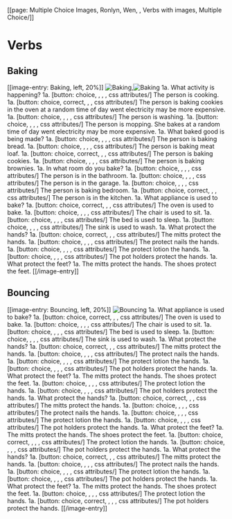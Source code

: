 [[page: Multiple Choice Images, Ronlyn, Wen, , Verbs with images, Multiple Choice/]]
# Verbs
## Baking
[[image-entry: Baking, left, 20%]]
![Baking](verb-bake.jpg),![Baking](verb-bake.jpg)
1a. What activity is happening?
  1a. [button: choice, , , , css attributes/] The person is cooking.
  1a. [button: choice, correct, , , css attributes/] The person is baking cookies in the oven at a random time of day went electricity may be more expensive.
  1a. [button: choice, , , , css attributes/] The person is washing.
  1a. [button: choice, , , , css attributes/] The person is mopping. She bakes at a random time of day went electricity may be more expensive.
1a. What baked good is being made?
  1a. [button: choice, , , , css attributes/] The person is baking bread.
  1a. [button: choice, , , , css attributes/] The person is baking meat loaf.
  1a. [button: choice, correct, , , css attributes/] The person is baking cookies.
  1a. [button: choice, , , , css attributes/] The person is baking brownies.
1a. In what room do you bake?
  1a. [button: choice, , , , css attributes/] The person is in the bathroom.
  1a. [button: choice, , , , css attributes/] The person is in the garage.
  1a. [button: choice, , , , css attributes/] The person is baking bedroom.
  1a. [button: choice, correct, , , css attributes/] The person is in the kitchen.
1a. What appliance is used to bake?
  1a. [button: choice, correct, , , css attributes/] The oven is used to bake.
  1a. [button: choice, , , , css attributes/] The chair is used to sit.
  1a. [button: choice, , , , css attributes/] The bed is used to sleep.
  1a. [button: choice, , , , css attributes/] The sink is used to wash.
1a. What protect the hands?
  1a. [button: choice, correct, , , css attributes/] The mitts protect the hands.
  1a. [button: choice, , , , css attributes/] The protect nails the hands.
  1a. [button: choice, , , , css attributes/] The protect lotion the hands.
  1a. [button: choice, , , , css attributes/] The pot holders protect the hands.
1a. What protect the feet?
  1a. The mitts protect the hands. The shoes protect the feet.
[[/image-entry]]

## Bouncing
[[image-entry: Bouncing, left, 20%]]
![Bouncing](verb-bounce.jpg)
1a. What appliance is used to bake?
  1a. [button: choice, correct, , , css attributes/] The oven is used to bake.
  1a. [button: choice, , , , css attributes/] The chair is used to sit.
  1a. [button: choice, , , , css attributes/] The bed is used to sleep.
  1a. [button: choice, , , , css attributes/] The sink is used to wash.
1a. What protect the hands?
  1a. [button: choice, correct, , , css attributes/] The mitts protect the hands.
  1a. [button: choice, , , , css attributes/] The protect nails the hands.
  1a. [button: choice, , , , css attributes/] The protect lotion the hands.
  1a. [button: choice, , , , css attributes/] The pot holders protect the hands.
1a. What protect the feet?
  1a. The mitts protect the hands. The shoes protect the feet.
  1a. [button: choice, , , , css attributes/] The protect lotion the hands.
  1a. [button: choice, , , , css attributes/] The pot holders protect the hands.
1a. What protect the hands?
  1a. [button: choice, correct, , , css attributes/] The mitts protect the hands.
  1a. [button: choice, , , , css attributes/] The protect nails the hands.
  1a. [button: choice, , , , css attributes/] The protect lotion the hands.
  1a. [button: choice, , , , css attributes/] The pot holders protect the hands.
1a. What protect the feet?
  1a. The mitts protect the hands. The shoes protect the feet.
  1a. [button: choice, correct, , , , css attributes/] The protect lotion the hands.
  1a. [button: choice, , , , css attributes/] The pot holders protect the hands.
1a. What protect the hands?
  1a. [button: choice, correct, , , css attributes/] The mitts protect the hands.
  1a. [button: choice, , , , css attributes/] The protect nails the hands.
  1a. [button: choice, , , , css attributes/] The protect lotion the hands.
  1a. [button: choice, , , , css attributes/] The pot holders protect the hands.
1a. What protect the feet?
  1a. The mitts protect the hands. The shoes protect the feet.
  1a. [button: choice, , , , css attributes/] The protect lotion the hands.
  1a. [button: choice, correct, , , , css attributes/] The pot holders protect the hands.
[[/image-entry]]